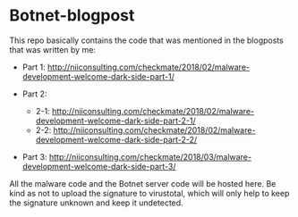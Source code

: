 # Botnet-blogpost
This repo basically contains the code that was mentioned in the blogposts that was written by me:

- Part 1: http://niiconsulting.com/checkmate/2018/02/malware-development-welcome-dark-side-part-1/

- Part 2:
    - 2-1: http://niiconsulting.com/checkmate/2018/02/malware-development-welcome-dark-side-part-2-1/
    - 2-2: http://niiconsulting.com/checkmate/2018/02/malware-development-welcome-dark-side-part-2-2/
- Part 3: http://niiconsulting.com/checkmate/2018/03/malware-development-welcome-dark-side-part-3/

All the malware code and the Botnet server code will be hosted here. Be kind as not to upload the signature to virustotal, which will only help to keep the signature unknown and keep it undetected.
